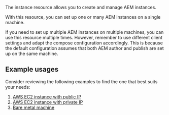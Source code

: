 The instance resource allows you to create and manage AEM instances.

With this resource, you can set up one or many AEM instances on a single machine. 

If you need to set up multiple AEM instances on multiple machines, you can use this resource multiple times. However, remember to use different client settings and adapt the compose configuration accordingly. This is because the default configuration assumes that both AEM author and publish are set up on the same machine.

## Example usages

Consider reviewing the following examples to find the one that best suits your needs:

1. [AWS EC2 instance with public IP](https://github.com/wttech/pulumi-aem-native/tree/main/examples/go_aws_ssh)
2. [AWS EC2 instance with private IP](https://github.com/wttech/pulumi-aem-native/tree/main/examples/go_aws_ssm)
3. [Bare metal machine](https://github.com/wttech/pulumi-aem-native/tree/main/examples/go_bare_metal)
